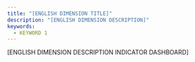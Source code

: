 ```yaml
---
title: "[ENGLISH DIMENSION TITLE]"
description: "[ENGLISH DIMENSION DESCRIPTION]"
keywords:
  - KEYWORD 1
---
```


[ENGLISH DIMENSION DESCRIPTION INDICATOR DASHBOARD]
